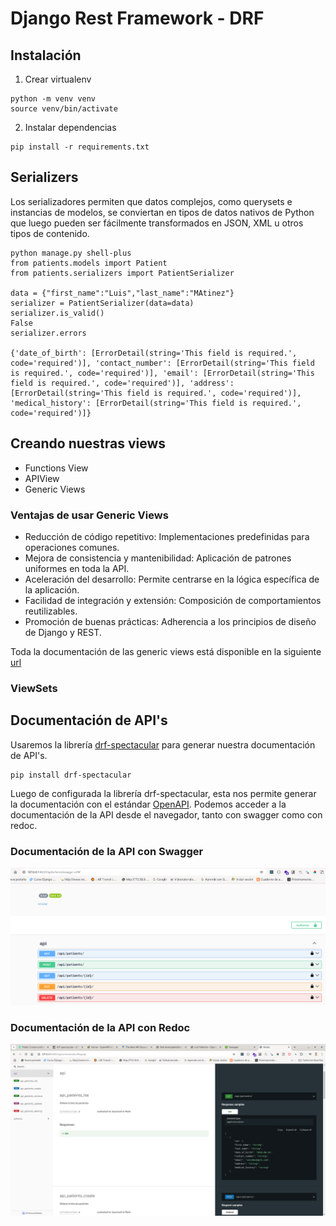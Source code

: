 # Django Rest Framework - DRF

## Instalación
1. Crear virtualenv
```
python -m venv venv
source venv/bin/activate
```
2. Instalar dependencias
```
pip install -r requirements.txt
```
## Serializers
Los serializadores permiten que datos complejos, como querysets e instancias de modelos, se conviertan en tipos de datos nativos de Python que luego pueden ser fácilmente transformados en JSON, XML u otros tipos de contenido.


```
python manage.py shell-plus
from patients.models import Patient
from patients.serializers import PatientSerializer

data = {"first_name":"Luis","last_name":"MAtinez"}
serializer = PatientSerializer(data=data)
serializer.is_valid()
False
serializer.errors

{'date_of_birth': [ErrorDetail(string='This field is required.', code='required')], 'contact_number': [ErrorDetail(string='This field is required.', code='required')], 'email': [ErrorDetail(string='This field is required.', code='required')], 'address': [ErrorDetail(string='This field is required.', code='required')], 'medical_history': [ErrorDetail(string='This field is required.', code='required')]}
```

## Creando nuestras views

- Functions View
- APIView
- Generic Views
### Ventajas de usar Generic Views
- Reducción de código repetitivo: Implementaciones predefinidas para operaciones comunes.
- Mejora de consistencia y mantenibilidad: Aplicación de patrones uniformes en toda la API.
- Aceleración del desarrollo: Permite centrarse en la lógica específica de la aplicación.
- Facilidad de integración y extensión: Composición de comportamientos reutilizables.
- Promoción de buenas prácticas: Adherencia a los principios de diseño de Django y REST.

Toda la documentación de las generic views está disponible en la siguiente [url](https://www.cdrf.co/)

### ViewSets



## Documentación de API's
Usaremos la librería [drf-spectacular](https://www.drf-spectacular.readthedocs.io/en/latest/index.html) para generar nuestra documentación de API's.
```
pip install drf-spectacular
```
Luego de configurada la librería drf-spectacular, esta nos permite generar la documentación con el estándar [OpenAPI](https://www.openapis.org/). Podemos acceder a la documentación de la API desde el navegador, tanto con swagger como con redoc.

### Documentación de la API con Swagger
![Swagger](images/swagger.png)

### Documentación de la API con Redoc
![Redoc](images/redocs.png)
